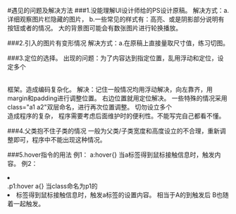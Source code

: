#遇见的问题及解决方法
###1.没能理解UI设计师给的PS设计原稿。
        解决方式：a.详细观察图片栏隐藏的图片，
                 b.一些常见的样式有：高亮、或是阴影部分说明有按钮或者<a>的情况。
                                    大的背景图可能会有数张图片进行轮换播放。

###2.<img>引入的图片有变形情况
        解决方式：a.在原稿上直接量取尺寸值，练习切图。

###3.定位的选择。
        出现的问题：为了内容达到指定位置，乱用浮动和定位，设定多个<div>    
                   框架。造成编码复杂化。
             解决：记住一般情况均用浮动解决，向左靠齐，用margin和padding进行调整位置。
                   右边位置就用定位解决。
                   一些特殊的情况采用class="a1 a2"双层命名，进行再次位置调整。
                   切勿设立多个<div>造成程序的复杂， 程序需要考虑后面维护时的便利性。不能写完自己都看不懂。

###4.父类抱不住子类的情况
        一般为父类/子类宽度和高度设立的不合理，重新调整即可，程序中不能出现这种情况。

###5.hover指令的用法
        例1： a:hover{}
        当a标签得到鼠标接触信息时，触发内容。
        例2： <li class="p1"><a></a></li> 
            .p1:hover a{}
            当class命名为p1的<li>标签得到鼠标接触信息时，触发a标签的设置内容。
            相当于A的到触发后  B也随着一起触发。            

